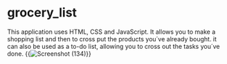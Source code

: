# grocery_list
This application uses HTML, CSS and JavaScript. It allows you to make a shopping list and then to cross put the products you´ve already bought. it can also be used as a to-do list, allowing you to cross out the tasks you´ve done.
{{![Screenshot (134)](https://user-images.githubusercontent.com/61618434/147858508-0daed519-5f8d-4692-a628-1dbbe70e2f5f.png)}}
